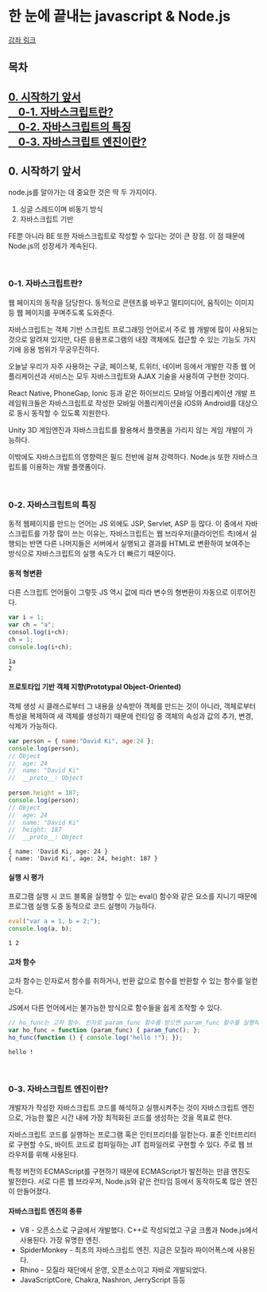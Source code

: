 # 한 눈에 끝내는 javascript & Node.js
[강좌 링크](https://swmaestro.goorm.io/learn/lecture/26925/%ED%95%9C-%EB%88%88%EC%97%90-%EB%81%9D%EB%82%B4%EB%8A%94-node-js)

## 목차
[0. 시작하기 앞서](#0-시작하기-앞서)<br>
[&nbsp; &nbsp; 0-1. 자바스크립트란?](#0-1-자바스크립트란?)<br>
[&nbsp; &nbsp; 0-2. 자바스크립트의 특징](#0-2-자바스크립트의-특징)<br>
[&nbsp; &nbsp; 0-3. 자바스크립트 엔진이란?](#0-3-자바스크립트-엔진이란?)
---

## 0. 시작하기 앞서
<p>
node.js를 알아가는 데 중요한 것은 딱 두 가지이다.

1. 싱글 스레드이며 비동기 방식
2. 자바스크립트 기반
</p>
<p>
FE뿐 아니라 BE 또한 자바스크립트로 작성할 수 있다는 것이 큰 장점. 이 점 때문에 Node.js의 성장세가 계속된다.
</p><br>

### 0-1. 자바스크립트란?
<p>
웹 페이지의 동작을 담당한다. 동적으로 콘텐츠를 바꾸고 멀티미디어, 움직이는 이미지 등 웹 페이지를 꾸며주도록 도와준다.
</p>
<p>
자바스크립트는 객체 기반 스크립트 프로그래밍 언어로서 주로 웹 개발에 많이 사용되는 것으로 알려져 있지만, 다른 응용프로그램의 내장 객체에도 접근할 수 있는 기능도 가지기에 응용 범위가 무궁무진하다.
</p>
<p>
오늘날 우리가 자주 사용하는 구글, 페이스북, 트위터, 네이버 등에서 개발한 각종 웹 어플리케이션과 서비스는 모두 자바스크립트와 AJAX 기술을 사용하여 구현한 것이다.
</p>
<p>
React Native, PhoneGap, Ionic 등과 같은 하이브리드 모바일 어플리케이션 개발 프레임워크들은 자바스크립트로 작성한 모바일 어플리케이션을 iOS와 Android를 대상으로 동시 동작할 수 있도록 지원한다.
<p>
Unity 3D 게임엔진과 자바스크립트를 활용해서 플랫폼을 가리지 않는 게임 개발이 가능하다.
</p>
</p>
<p>
이밖에도 자바스크립트의 영향력은 필드 전반에 걸쳐 강력하다. Node.js 또한 자바스크립트를 이용하는 개발 플랫폼이다.
</p><br>

### 0-2. 자바스크립트의 특징
<p>
동적 웹페이지를 만드는 언어는 JS 외에도 JSP, Servlet, ASP 등 많다. 이 중에서 자바스크립트를 가장 많이 쓰는 이유는, 자바스크립트는 웹 브라우저(클라이언트 측)에서 실행되는 반면 다른 나머지들은 서버에서 실행되고 결과를 HTML로 변환하여 보여주는 방식으로 자바스크립트의 실행 속도가 더 빠르기 때문이다.
</p>

#### 동적 형변환
<p>
다른 스크립트 언어들이 그렇듯 JS 역시 값에 따라 변수의 형변환이 자동으로 이루어진다.
</p>

```javascript
var i = 1;
var ch = "a";
consol.log(i+ch);
ch = 1;
console.log(i+ch);
```
```
1a
2
```

#### 프로토타입 기반 객체 지향(Prototypal Object-Oriented)
<p>
객체 생성 시 클래스로부터 그 내용을 상속받아 객체를 만드는 것이 아니라, 객체로부터 특성을 복제하여 새 객체를 생성하기 때문에 런타임 중 객체의 속성과 값의 추가, 변경, 삭제가 가능하다.
</p>

```javascript
var person = { name:"David Ki", age:24 }; 
console.log(person);
// Object
//  age: 24
//  name: "David Ki"
//  __proto__: Object
  
person.height = 187;
console.log(person);
// Object
//  age: 24
//  name: "David Ki"
//  height: 187
//  __proto__: Object
```
```
{ name: 'David Ki, age: 24 }
{ name: 'David Ki', age: 24, height: 187 }
```

#### 실행 시 평가
<p>
프로그램 실행 시 코드 블록을 실행할 수 있는 eval() 함수와 같은 요소를 지니기 때문에 프로그램 실행 도중 동적으로 코드 실행이 가능하다.
</p>

```javascript
eval("var a = 1, b = 2;");
console.log(a, b);
```
```
1 2
```
</p>

#### 고차 함수
<p>
고차 함수는 인자로서 함수를 취하거나, 반환 값으로 함수를 반환할 수 있는 함수를 일컫는다.
</p>
<p>
JS에서 다른 언어에서는 불가능한 방식으로 함수들을 쉽게 조작할 수 있다.
</p>

```javascript
// ho_func는 고차 함수. 인자로 param_func 함수를 받으면 param_func 함수를 실행하는 함수를 반환한다.
var ho_func = function (param_func) { param_func(); };
ho_func(function () { console.log("hello !"); });
```
```
hello !
```
<br>

### 0-3. 자바스크립트 엔진이란?
<p>개발자가 작성한 자바스크립트 코드를 해석하고 실행시켜주는 것이 자바스크립트 엔진으로, 가능한 짧은 시간 내에 가장 최적화된 코드를 생성하는 것을 목표로 한다.</p>
<p>자바스크립트 코드를 실행하는 프로그램 혹은 인터프리터를 일컫는다. 표준 인터프리터로 구현할 수도, 바이트 코드로 컴파일하는 JIT 컴파일러로 구현할 수 있다. 주로 웹 브라우저를 위해 사용된다.</p>
<p>특정 버전의 ECMAScript를 구현하기 때문에 ECMAScript가 발전하는 만큼 엔진도 발전한다. 서로 다른 웹 브라우저, Node.js와 같은 런타임 등에서 동작하도록 많은 엔진이 만들어졌다.</p>

#### 자바스크립트 엔진의 종류
- V8 - 오픈소스로 구글에서 개발했다. C++로 작성되었고 구글 크롬과 Node.js에서 사용된다. 가장 유명한 엔진.
- SpiderMonkey - 최초의 자바스크립트 엔진. 지금은 모질라 파이어폭스에 사용된다.
- Rhino - 모질라 재단에서 운영, 오픈소스이고 자바로 개발되었다.
- JavaScriptCore, Chakra, Nashron, JerryScript 등등